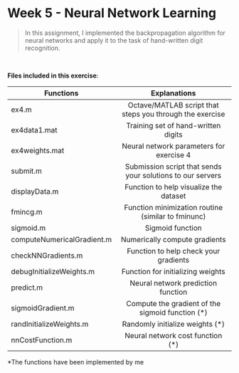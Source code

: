 # Week 5 - Neural Network Learning

>In this assignment, I implemented the backpropagation algorithm for neural
networks and apply it to the task of hand-written digit recognition.

<br/>

**Files included in this exercise**:

| Functions        | Explanations           |
| ---------------- |:----------------------:|
|ex4.m | Octave/MATLAB script that steps you through the exercise
|ex4data1.mat | Training set of hand-written digits
|ex4weights.mat | Neural network parameters for exercise 4
|submit.m | Submission script that sends your solutions to our servers
|displayData.m | Function to help visualize the dataset
|fmincg.m | Function minimization routine (similar to fminunc)
|sigmoid.m | Sigmoid function
|computeNumericalGradient.m | Numerically compute gradients
|checkNNGradients.m | Function to help check your gradients
|debugInitializeWeights.m | Function for initializing weights
|predict.m | Neural network prediction function
| sigmoidGradient.m | Compute the gradient of the sigmoid function (*)
| randInitializeWeights.m | Randomly initialize weights (*)
| nnCostFunction.m | Neural network cost function (*)

*The functions have been implemented by me

<br>